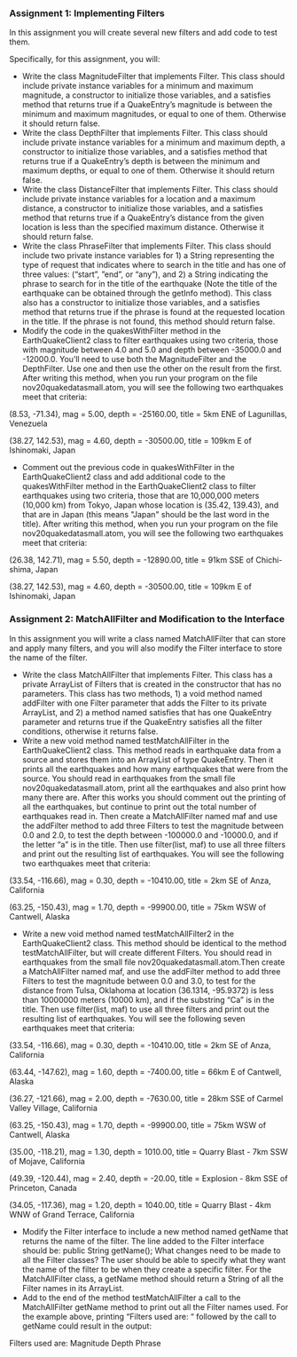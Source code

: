 <h3>Assignment 1: Implementing Filters</h3>

In this assignment you will create several new filters and add code to test them.
<p>
Specifically, for this assignment, you will:
</p><ul><li>
Write the class MagnitudeFilter that implements Filter. This class should include private instance variables for a minimum and maximum magnitude, a constructor to initialize those variables, and a satisfies method that returns true if a QuakeEntry’s magnitude is between the minimum and maximum magnitudes, or equal to one of them. Otherwise it should return false.
</li><li>Write the class DepthFilter that implements Filter. This class should include private instance variables for a minimum and maximum depth, a constructor to initialize those variables, and a satisfies method that returns true if a QuakeEntry’s depth is between the minimum and maximum depths, or equal to one of them. Otherwise it should return false.
</li><li>Write the class DistanceFilter that implements Filter. This class should include private instance variables for a location and a maximum distance, a constructor to initialize those variables, and a satisfies method that returns true if a QuakeEntry’s distance from the given location is less than the specified maximum distance. Otherwise it should return false.
</li><li>Write the class PhraseFilter that implements Filter. This class should include two private instance variables for 1) a String representing the type of request that indicates where to search in the title and has one of three values: (“start”, ”end”, or “any”), and 2) a String indicating the phrase to search for in the title of the earthquake (Note the title of the earthquake can be obtained through the getInfo method). This class also has a constructor to initialize those variables, and a satisfies method that returns true if the phrase is found at the requested location in the title. If the phrase is not found, this method should return false.
</li><li>Modify the code in the quakesWithFilter method in the EarthQuakeClient2 class to filter earthquakes using two criteria, those with magnitude between 4.0 and 5.0 and depth between -35000.0 and -12000.0. You’ll need to use both the MagnitudeFilter and the DepthFilter. Use one and then use the other on the result from the first. After writing this method, when you run your program on the file nov20quakedatasmall.atom, you will see the following two earthquakes meet that criteria:
</li></ul>
(8.53, -71.34), mag = 5.00, depth = -25160.00, title = 5km ENE of Lagunillas, Venezuela

(38.27, 142.53), mag = 4.60, depth = -30500.00, title = 109km E of Ishinomaki, Japan
<ul><li>
Comment out the previous code in quakesWithFilter in the EarthQuakeClient2 class and add additional code to the quakesWithFilter method in the EarthQuakeClient2 class to filter earthquakes using two criteria, those that are 10,000,000 meters (10,000 km) from Tokyo, Japan whose location is (35.42, 139.43), and that are in Japan (this means "Japan" should be the last word in the title). After writing this method, when you run your program on the file nov20quakedatasmall.atom, you will see the following two earthquakes meet that criteria:
</li></ul>(26.38, 142.71), mag = 5.50, depth = -12890.00, title = 91km SSE of Chichi-shima, Japan

(38.27, 142.53), mag = 4.60, depth = -30500.00, title = 109km E of Ishinomaki, Japan

<h3>Assignment 2: MatchAllFilter and Modification to the Interface</h3>

In this assignment you will write a class named MatchAllFilter that can store and apply many filters, and you will also modify the Filter interface to store the name of the filter.

<ul><li>Write the class MatchAllFilter that implements Filter. This class has a private ArrayList of Filters that is created in the constructor that has no parameters. This class has two methods, 1) a void method named addFilter with one Filter parameter that adds the Filter to its private ArrayList, and 2) a method named satisfies that has one QuakeEntry parameter and returns true if the QuakeEntry satisfies all the filter conditions, otherwise it returns false.
</li><li>Write a new void method named testMatchAllFilter in the EarthQuakeClient2 class. This method reads in earthquake data from a source and stores them into an ArrayList of type QuakeEntry. Then it prints all the earthquakes and how many earthquakes that were from the source. You should read in earthquakes from the small file nov20quakedatasmall.atom, print all the earthquakes and also print how many there are. After this works you should comment out the printing of all the earthquakes, but continue to print out the total number of earthquakes read in. Then create a MatchAllFilter named maf and use the addFilter method to add three Filters to test the magnitude between 0.0 and 2.0, to test the depth between -100000.0 and -10000.0, and if the letter “a” is in the title. Then use filter(list, maf) to use all three filters and print out the resulting list of earthquakes. You will see the following two earthquakes meet that criteria:
</li></ul>
(33.54, -116.66), mag = 0.30, depth = -10410.00, title = 2km SE of Anza, California

(63.25, -150.43), mag = 1.70, depth = -99900.00, title = 75km WSW of Cantwell, Alaska
<ul><li>
Write a new void method named testMatchAllFilter2 in the EarthQuakeClient2 class. This method should be identical to the method testMatchAllFilter, but will create different Filters. You should read in earthquakes from the small file nov20quakedatasmall.atom.Then create a MatchAllFilter named maf, and use the addFilter method to add three Filters to test the magnitude between 0.0 and 3.0, to test for the distance from Tulsa, Oklahoma at location (36.1314, -95.9372) is less than 10000000 meters (10000 km), and if the substring “Ca” is in the title. Then use filter(list, maf) to use all three filters and print out the resulting list of earthquakes. You will see the following seven earthquakes meet that criteria:
</li></ul>(33.54, -116.66), mag = 0.30, depth = -10410.00, title = 2km SE of Anza, California

(63.44, -147.62), mag = 1.60, depth = -7400.00, title = 66km E of Cantwell, Alaska

(36.27, -121.66), mag = 2.00, depth = -7630.00, title = 28km SSE of Carmel Valley Village, California

(63.25, -150.43), mag = 1.70, depth = -99900.00, title = 75km WSW of Cantwell, Alaska

(35.00, -118.21), mag = 1.30, depth = 1010.00, title = Quarry Blast - 7km SSW of Mojave, California

(49.39, -120.44), mag = 2.40, depth = -20.00, title = Explosion - 8km SSE of Princeton, Canada

(34.05, -117.36), mag = 1.20, depth = 1040.00, title = Quarry Blast - 4km WNW of Grand Terrace, California

<ul><li>Modify the Filter interface to include a new method named getName that returns the name of the filter. The line added to the Filter interface should be: public String getName(); What changes need to be made to all the Filter classes? The user should be able to specify what they want the name of the filter to be when they create a specific filter. For the MatchAllFilter class, a getName method should return a String of all the Filter names in its ArrayList.
</li><li>Add to the end of the method testMatchAllFilter a call to the MatchAllFilter getName method to print out all the Filter names used. For the example above, printing “Filters used are: “ followed by the call to getName could result in the output:
</li></ul>Filters used are: Magnitude Depth Phrase
